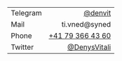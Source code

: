 |          |                                                            |
|----------|-----------------------------------------------------------:|
| Telegram |           <a href="https://telegram.me/denvit">@denvit</a> |
| Mail     |                <span class="invemail">ti.vned@syned</span> |
| Phone    |            <a href="tel:+41793664360">+41 79 366 43 60</a> |
| Twitter  | <a href="https://twitter.com/DenysVitali">@DenysVitali</a> |
